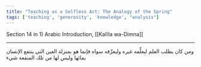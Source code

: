 ```yaml
---
title: "Teaching as a Selfless Act: The Analogy of the Spring"
tags: ['teaching', 'generosity', 'knowledge', "analysis"]
---
```


 Section 14 in 1) Arabic Introduction, [[Kalīla wa-Dimna]]

---
ومن كان يطلب العلم ليعلِّمه غيره وليعرِّفه سواه فإنما هو بمنزلة العين التي ينتفع الإنسان بمائها وليس لها من تلك المنفعة شيء
